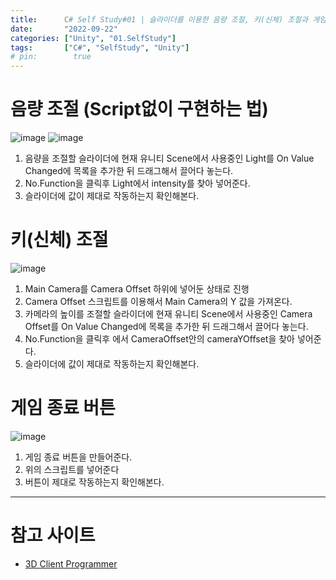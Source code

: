 ```yaml
---
title:      C# Self Study#01 | 슬라이더를 이용한 음량 조절, 키(신체) 조절과 게임 종료 버튼 구현
date:       "2022-09-22"
categories: ["Unity", "01.SelfStudy"]
tags:       ["C#", "SelfStudy", "Unity"]
# pin:        true
---
```


# 음량 조절 (Script없이 구현하는 법)
![image](https://user-images.githubusercontent.com/106725953/191684360-5031773b-3bb4-4096-9844-56f8cae31a1d.png)
![image](https://user-images.githubusercontent.com/106725953/191685442-cff23944-ba2f-4671-a743-0f2379e253b0.png)

1. 음량을 조절할 슬라이더에 현재 유니티 Scene에서 사용중인 Light를 On Value Changed에 목록을 추가한 뒤 
드래그해서 끌어다 놓는다.
2. No.Function을 클릭후 Light에서 intensity를 찾아 넣어준다.
3. 슬라이더에 값이 제대로 작동하는지 확인해본다.

# 키(신체) 조절
![image](https://user-images.githubusercontent.com/106725953/191684545-b44293bf-1e67-49ef-bfc9-309cec2df7c1.png)

1. Main Camera를 Camera Offset 하위에 넣어둔 상태로 진행
2. Camera Offset 스크립트를 이용해서 Main Camera의 Y 값을 가져온다.
3. 카메라의 높이를 조절할 슬라이더에 현재 유니티 Scene에서 사용중인 Camera Offset를 On Value Changed에 목록을 추가한 뒤 드래그해서 끌어다 놓는다.
4. No.Function을 클릭후 에서 CameraOffset안의 cameraYOffset을 찾아 넣어준다.
5. 슬라이더에 값이 제대로 작동하는지 확인해본다.

# 게임 종료 버튼
![image](https://user-images.githubusercontent.com/106725953/191684713-90ad8651-2f06-4694-9259-fc964bf8a491.png)

1. 게임 종료 버튼을 만들어준다.
2. 위의 스크립트를 넣어준다
3. 버튼이 제대로 작동하는지 확인해본다.


---

# 참고 사이트
- [3D Client Programmer](https://grandstayner.tistory.com/entry/Unity-%EA%B2%8C%EC%9E%84-%EC%A2%85%EB%A3%8C%ED%95%98%EA%B8%B0)